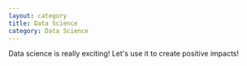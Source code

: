 ```yaml
---
layout: category
title: Data Science
category: Data Science
---
```


Data science is really exciting! Let's use it to create positive impacts!
